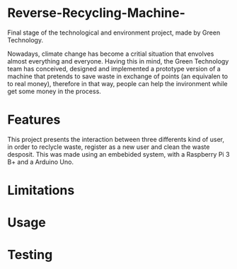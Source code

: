 # Reverse-Recycling-Machine-
Final stage of the technological and environment project, made by Green Technology.   


Nowadays, climate change has become a critial situation that envolves almost everything and everyone. Having this in mind, the Green Technology team has conceived, designed and implemented a prototype version of a machine that pretends to save waste in exchange of points (an equivalen to to real money), therefore in that way, people can help the invironment while get some money in the process.

# Features
This project presents the interaction between three differents kind of user, in order to reclycle waste, register as a new user and clean the waste desposit. This was made using an embebided system, with a Raspberry Pi 3 B+ and a Arduino Uno. 




# Limitations 

# Usage

# Testing
